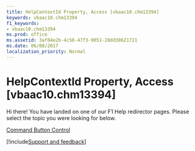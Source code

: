 ```yaml
---
title: HelpContextId Property, Access [vbaac10.chm13394]
keywords: vbaac10.chm13394
f1_keywords:
- vbaac10.chm13394
ms.prod: office
ms.assetid: 3af04e2b-4c58-47f3-9051-28dd38621721
ms.date: 06/08/2017
localization_priority: Normal
---
```



# HelpContextId Property, Access [vbaac10.chm13394]

Hi there! You have landed on one of our F1 Help redirector pages. Please select the topic you were looking for below.

[Command Button Control](https://msdn.microsoft.com/library/aea2b8e8-2249-0055-472f-e67b86044669%28Office.15%29.aspx)

[!include[Support and feedback](~/includes/feedback-boilerplate.md)]